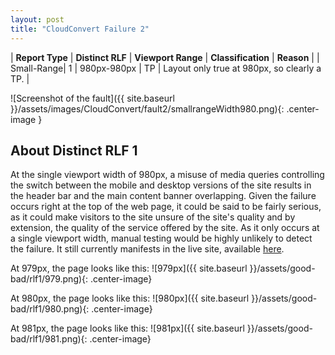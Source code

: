 ```yaml
---
layout: post
title: "CloudConvert Failure 2"
---
```

| **Report Type** | **Distinct RLF** | **Viewport Range** | **Classification** | **Reason** |
| Small-Range| 1 | 980px-980px | TP | Layout only true at 980px, so clearly a TP. | 

![Screenshot of the fault]({{ site.baseurl }}/assets/images/CloudConvert/fault2/smallrangeWidth980.png){: .center-image }

## About Distinct RLF 1

At the single viewport width of 980px, a misuse of media queries controlling the switch between the mobile and desktop versions of the site results in the header bar and the main content banner overlapping. Given the failure occurs right at the top of the web page, it could be said to be fairly serious, as it could make visitors to the site unsure of the site's quality and by extension, the quality of the service offered by the site. As it only occurs at a single viewport width, manual testing would be highly unlikely to detect the failure. It still currently manifests in the live site, available [here](http://cloudconvert.com).

At 979px, the page looks like this:
![979px]({{ site.baseurl }}/assets/good-bad/rlf1/979.png){: .center-image}

At 980px, the page looks like this:
![980px]({{ site.baseurl }}/assets/good-bad/rlf1/980.png){: .center-image}

At 981px, the page looks like this:
![981px]({{ site.baseurl }}/assets/good-bad/rlf1/981.png){: .center-image}
